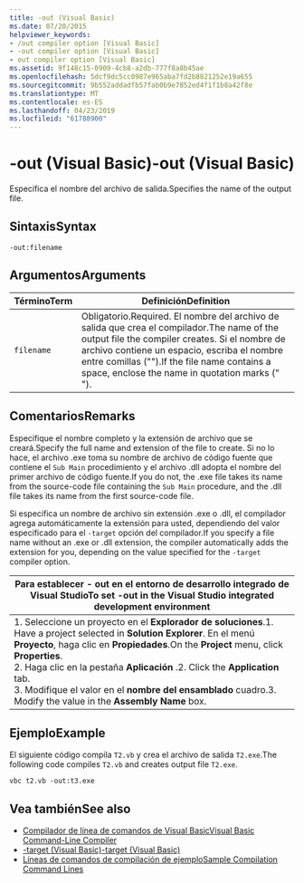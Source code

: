 ```yaml
---
title: -out (Visual Basic)
ms.date: 07/20/2015
helpviewer_keywords:
- /out compiler option [Visual Basic]
- -out compiler option [Visual Basic]
- out compiler option [Visual Basic]
ms.assetid: 9f148c15-0909-4cb8-a2db-777f8a8b45ae
ms.openlocfilehash: 5dcf9dc5cc0987e965aba7fd2b8821252e19a655
ms.sourcegitcommit: 9b552addadfb57fab0b9e7852ed4f1f1b8a42f8e
ms.translationtype: MT
ms.contentlocale: es-ES
ms.lasthandoff: 04/23/2019
ms.locfileid: "61788900"
---
```

# <a name="-out-visual-basic"></a><span data-ttu-id="fc0cc-102">-out (Visual Basic)</span><span class="sxs-lookup"><span data-stu-id="fc0cc-102">-out (Visual Basic)</span></span>
<span data-ttu-id="fc0cc-103">Especifica el nombre del archivo de salida.</span><span class="sxs-lookup"><span data-stu-id="fc0cc-103">Specifies the name of the output file.</span></span>  
  
## <a name="syntax"></a><span data-ttu-id="fc0cc-104">Sintaxis</span><span class="sxs-lookup"><span data-stu-id="fc0cc-104">Syntax</span></span>  
  
```  
-out:filename  
```  
  
## <a name="arguments"></a><span data-ttu-id="fc0cc-105">Argumentos</span><span class="sxs-lookup"><span data-stu-id="fc0cc-105">Arguments</span></span>  
  
|<span data-ttu-id="fc0cc-106">Término</span><span class="sxs-lookup"><span data-stu-id="fc0cc-106">Term</span></span>|<span data-ttu-id="fc0cc-107">Definición</span><span class="sxs-lookup"><span data-stu-id="fc0cc-107">Definition</span></span>|  
|---|---|  
|`filename`|<span data-ttu-id="fc0cc-108">Obligatorio.</span><span class="sxs-lookup"><span data-stu-id="fc0cc-108">Required.</span></span> <span data-ttu-id="fc0cc-109">El nombre del archivo de salida que crea el compilador.</span><span class="sxs-lookup"><span data-stu-id="fc0cc-109">The name of the output file the compiler creates.</span></span> <span data-ttu-id="fc0cc-110">Si el nombre de archivo contiene un espacio, escriba el nombre entre comillas ("").</span><span class="sxs-lookup"><span data-stu-id="fc0cc-110">If the file name contains a space, enclose the name in quotation marks (" ").</span></span>|  
  
## <a name="remarks"></a><span data-ttu-id="fc0cc-111">Comentarios</span><span class="sxs-lookup"><span data-stu-id="fc0cc-111">Remarks</span></span>  
 <span data-ttu-id="fc0cc-112">Especifique el nombre completo y la extensión de archivo que se creará.</span><span class="sxs-lookup"><span data-stu-id="fc0cc-112">Specify the full name and extension of the file to create.</span></span> <span data-ttu-id="fc0cc-113">Si no lo hace, el archivo .exe toma su nombre de archivo de código fuente que contiene el `Sub Main` procedimiento y el archivo .dll adopta el nombre del primer archivo de código fuente.</span><span class="sxs-lookup"><span data-stu-id="fc0cc-113">If you do not, the .exe file takes its name from the source-code file containing the `Sub Main` procedure, and the .dll file takes its name from the first source-code file.</span></span>  
  
 <span data-ttu-id="fc0cc-114">Si especifica un nombre de archivo sin extensión .exe o .dll, el compilador agrega automáticamente la extensión para usted, dependiendo del valor especificado para el `-target` opción del compilador.</span><span class="sxs-lookup"><span data-stu-id="fc0cc-114">If you specify a file name without an .exe or .dll extension, the compiler automatically adds the extension for you, depending on the value specified for the `-target` compiler option.</span></span>  
  
|<span data-ttu-id="fc0cc-115">Para establecer - out en el entorno de desarrollo integrado de Visual Studio</span><span class="sxs-lookup"><span data-stu-id="fc0cc-115">To set -out in the Visual Studio integrated development environment</span></span>|  
|---|  
|<span data-ttu-id="fc0cc-116">1.  Seleccione un proyecto en el **Explorador de soluciones**.</span><span class="sxs-lookup"><span data-stu-id="fc0cc-116">1.  Have a project selected in **Solution Explorer**.</span></span> <span data-ttu-id="fc0cc-117">En el menú **Proyecto**, haga clic en **Propiedades**.</span><span class="sxs-lookup"><span data-stu-id="fc0cc-117">On the **Project** menu, click **Properties**.</span></span> <br /><span data-ttu-id="fc0cc-118">2.  Haga clic en la pestaña **Aplicación** .</span><span class="sxs-lookup"><span data-stu-id="fc0cc-118">2.  Click the **Application** tab.</span></span><br /><span data-ttu-id="fc0cc-119">3.  Modifique el valor en el **nombre del ensamblado** cuadro.</span><span class="sxs-lookup"><span data-stu-id="fc0cc-119">3.  Modify the value in the **Assembly Name** box.</span></span>|  
  
## <a name="example"></a><span data-ttu-id="fc0cc-120">Ejemplo</span><span class="sxs-lookup"><span data-stu-id="fc0cc-120">Example</span></span>  
 <span data-ttu-id="fc0cc-121">El siguiente código compila `T2.vb` y crea el archivo de salida `T2.exe`.</span><span class="sxs-lookup"><span data-stu-id="fc0cc-121">The following code compiles `T2.vb` and creates output file `T2.exe`.</span></span>  
  
```console
vbc t2.vb -out:t3.exe  
```  
  
## <a name="see-also"></a><span data-ttu-id="fc0cc-122">Vea también</span><span class="sxs-lookup"><span data-stu-id="fc0cc-122">See also</span></span>

- [<span data-ttu-id="fc0cc-123">Compilador de línea de comandos de Visual Basic</span><span class="sxs-lookup"><span data-stu-id="fc0cc-123">Visual Basic Command-Line Compiler</span></span>](../../../visual-basic/reference/command-line-compiler/index.md)
- [<span data-ttu-id="fc0cc-124">-target (Visual Basic)</span><span class="sxs-lookup"><span data-stu-id="fc0cc-124">-target (Visual Basic)</span></span>](../../../visual-basic/reference/command-line-compiler/target.md)
- [<span data-ttu-id="fc0cc-125">Líneas de comandos de compilación de ejemplo</span><span class="sxs-lookup"><span data-stu-id="fc0cc-125">Sample Compilation Command Lines</span></span>](../../../visual-basic/reference/command-line-compiler/sample-compilation-command-lines.md)
